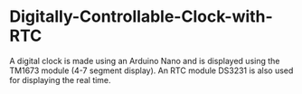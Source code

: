 # Digitally-Controllable-Clock-with-RTC
A digital clock is made using an Arduino Nano and is displayed using the TM1673 module (4-7 segment display). An RTC module DS3231 is also used for displaying the real time.
